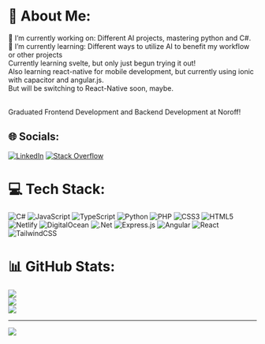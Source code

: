 # 💫 About Me:
🔭 I’m currently working on: Different AI projects, mastering python and C#.<br>
🌱 I’m currently learning: Different ways to utilize AI to benefit my workflow or other projects<br>
Currently learning svelte, but only just begun trying it out!<br>
Also learning react-native for mobile development, but currently using ionic with capacitor and angular.js.<br>
But will be switching to React-Native soon, maybe.<br>

<br>Graduated Frontend Development and Backend Development at Noroff!


## 🌐 Socials:
[![LinkedIn](https://img.shields.io/badge/LinkedIn-%230077B5.svg?logo=linkedin&logoColor=white)](https://linkedin.com/in/p-n-j) [![Stack Overflow](https://img.shields.io/badge/-Stackoverflow-FE7A16?logo=stack-overflow&logoColor=white)](https://stackoverflow.com/users/19843670) 

# 💻 Tech Stack:
![C#](https://img.shields.io/badge/c%23-%23239120.svg?style=for-the-badge&logo=c-sharp&logoColor=white) ![JavaScript](https://img.shields.io/badge/javascript-%23323330.svg?style=for-the-badge&logo=javascript&logoColor=%23F7DF1E) ![TypeScript](https://img.shields.io/badge/typescript-%23007ACC.svg?style=for-the-badge&logo=typescript&logoColor=white) ![Python](https://img.shields.io/badge/python-3670A0?style=for-the-badge&logo=python&logoColor=ffdd54) ![PHP](https://img.shields.io/badge/php-%23777BB4.svg?style=for-the-badge&logo=php&logoColor=white) ![CSS3](https://img.shields.io/badge/css3-%231572B6.svg?style=for-the-badge&logo=css3&logoColor=white) ![HTML5](https://img.shields.io/badge/html5-%23E34F26.svg?style=for-the-badge&logo=html5&logoColor=white) ![Netlify](https://img.shields.io/badge/netlify-%23000000.svg?style=for-the-badge&logo=netlify&logoColor=#00C7B7) ![DigitalOcean](https://img.shields.io/badge/DigitalOcean-%230167ff.svg?style=for-the-badge&logo=digitalOcean&logoColor=white) ![.Net](https://img.shields.io/badge/.NET-5C2D91?style=for-the-badge&logo=.net&logoColor=white) ![Express.js](https://img.shields.io/badge/express.js-%23404d59.svg?style=for-the-badge&logo=express&logoColor=%2361DAFB) ![Angular](https://img.shields.io/badge/angular-%23DD0031.svg?style=for-the-badge&logo=angular&logoColor=white) ![React](https://img.shields.io/badge/react-%2320232a.svg?style=for-the-badge&logo=react&logoColor=%2361DAFB) ![TailwindCSS](https://img.shields.io/badge/tailwindcss-%2338B2AC.svg?style=for-the-badge&logo=tailwind-css&logoColor=white)
# 📊 GitHub Stats:
![](https://github-readme-stats.vercel.app/api?username=pnordboj&theme=midnight-purple&hide_border=true&include_all_commits=true&count_private=true)<br/>
![](https://github-readme-streak-stats.herokuapp.com/?user=pnordboj&theme=midnight-purple&hide_border=true)<br/>
![](https://github-readme-stats.vercel.app/api/top-langs/?username=pnordboj&theme=midnight-purple&hide_border=true&include_all_commits=true&count_private=true&layout=compact)

---
[![](https://visitcount.itsvg.in/api?id=pnordboj&icon=0&color=6)](https://visitcount.itsvg.in)

<!-- Proudly created with GPRM ( https://gprm.itsvg.in ) -->
